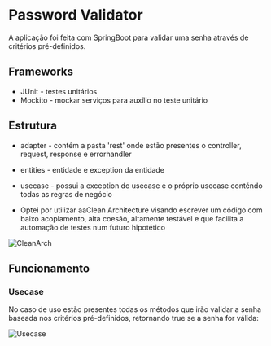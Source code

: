 # Password Validator
A aplicação foi feita com SpringBoot para validar uma senha através de critérios pré-definidos.


## Frameworks

* JUnit - testes unitários
* Mockito - mockar serviços para auxílio no teste unitário

## Estrutura

* adapter - contém a pasta 'rest' onde estão presentes o controller, request, response e errorhandler
* entities - entidade e exception da entidade
* usecase - possui a exception do usecase e o próprio usecase conténdo todas as regras de negócio

* Optei por utilizar aaClean Architecture visando escrever um código com baixo acoplamento, alta coesão, altamente testável e que
  facilita a automação de testes num futuro hipotético

![CleanArch](C:\Users\victo\Pictures\CleanArch.png)

## Funcionamento



### Usecase
No caso de uso estão presentes todas os métodos que irão validar a senha baseada nos critérios pré-definidos, retornando
true se a senha for válida:

![Usecase](C:\Users\victo\Pictures\usecase.png)



